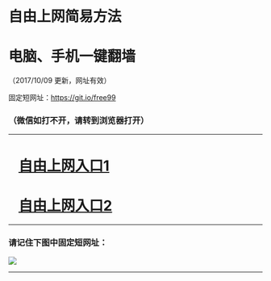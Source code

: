 ﻿# 自由上网简易方法

# 电脑、手机一键翻墙

（2017/10/09 更新，网址有效）

固定短网址：https://git.io/free99

### （微信如打不开，请转到浏览器打开）


***





# &nbsp;&nbsp; <a href="http://ft106718920.fwq-tz-1001.info/fwqtz01.html?t=100900115561 " target="_blank">自由上网入口1</a>
# &nbsp;&nbsp; <a href="http://ft2775128640.fwq-tz-1002.info/fwqtz02.html?t=10090011726 " target="_blank">自由上网入口2</a>
***

### 请记住下图中固定短网址：

<img src="https://s3-us-west-2.amazonaws.com/fwq-1001/yjfq-20170905okok.png" /> 


***

